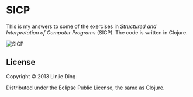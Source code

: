 # SICP

This is my answers to some of the exercises in *Structured and Interpretation
of Computer Programs* (SICP). The code is written in Clojure.

![SICP](http://mitpress.mit.edu/sicp/full-text/book/cover.jpg "SICP")

## License

Copyright © 2013 Linjie Ding

Distributed under the Eclipse Public License, the same as Clojure.
